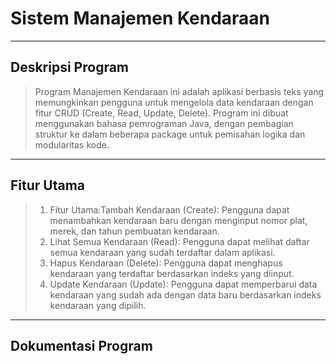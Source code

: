 # Sistem Manajemen Kendaraan
---
## Deskripsi Program
> Program Manajemen Kendaraan ini adalah aplikasi berbasis teks yang memungkinkan pengguna untuk mengelola data kendaraan dengan fitur CRUD (Create, Read, Update, Delete).
> Program ini dibuat menggunakan bahasa pemrograman Java, dengan pembagian struktur ke dalam beberapa package untuk pemisahan logika dan modularitas kode.

---
## Fitur Utama
> 1. Fitur Utama:Tambah Kendaraan (Create): Pengguna dapat menambahkan kendaraan baru dengan menginput nomor plat, merek, dan tahun pembuatan kendaraan.
> 2. Lihat Semua Kendaraan (Read): Pengguna dapat melihat daftar semua kendaraan yang sudah terdaftar dalam aplikasi.
> 3. Hapus Kendaraan (Delete): Pengguna dapat menghapus kendaraan yang terdaftar berdasarkan indeks yang diinput.
> 4. Update Kendaraan (Update): Pengguna dapat memperbarui data kendaraan yang sudah ada dengan data baru berdasarkan indeks kendaraan yang dipilih.
---

## Dokumentasi Program
